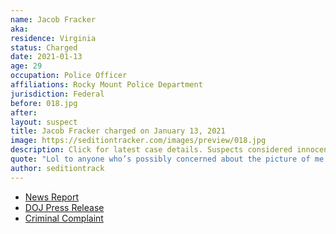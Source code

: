 ```yaml
---
name: Jacob Fracker
aka:
residence: Virginia
status: Charged
date: 2021-01-13
age: 29
occupation: Police Officer
affiliations: Rocky Mount Police Department
jurisdiction: Federal
before: 018.jpg
after:
layout: suspect
title: Jacob Fracker charged on January 13, 2021
image: https://seditiontracker.com/images/preview/018.jpg
description: Click for latest case details. Suspects considered innocent until proven guilty.
quote: "Lol to anyone who’s possibly concerned about the picture of me going around... Sorry I hate freedom? …Not like I did anything illegal"
author: seditiontrack
---
```


- [News Report](https://roanoke.com/news/local/2-rocky-mount-police-officers-who-were-in-capitol-during-riot-face-federal-charges/article_756e0a1a-55c9-11eb-aac5-23258d074867.html)
- [DOJ Press Release](https://www.justice.gov/usao-dc/pr/two-duty-virginia-police-officers-charged-federal-court-following-events-us-capitol)
- [Criminal Complaint](https://big.assets.huffingtonpost.com/athena/files/2021/01/13/5fff56a5c5b6c77d85ec811b.pdf)
